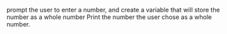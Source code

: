 prompt the user to enter a number, and create a variable that will store the number as a whole number
Print the number the user chose as a whole number.

